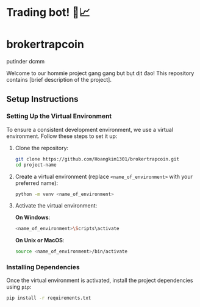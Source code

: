 # Trading bot! :money_with_wings::chart_with_upwards_trend:
# brokertrapcoin


putinder dcmm

Welcome to our hommie project gang gang bụt bụt dịt đao! This repository contains [brief description of the project].

## Setup Instructions

### Setting Up the Virtual Environment

To ensure a consistent development environment, we use a virtual environment. Follow these steps to set it up:

1. Clone the repository:
    ```bash
    git clone https://github.com/Hoangkim1301/brokertrapcoin.git
    cd project-name
    ```

2. Create a virtual environment (replace `<name_of_environment>` with your preferred name):
    ```bash
    python -m venv <name_of_environment>
    ```

3. Activate the virtual environment:
   
    **On Windows**:
     ```bash
     <name_of_environment>\Scripts\activate
     ```
   
    **On Unix or MacOS**:
     ```bash
     source <name_of_environment>/bin/activate
     ```

### Installing Dependencies

Once the virtual environment is activated, install the project dependencies using `pip`:

```bash
pip install -r requirements.txt

